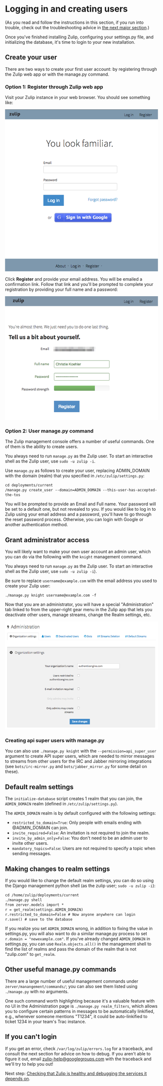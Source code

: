 # Logging in and creating users

(As you read and follow the instructions in this section, if you run
into trouble, check out the troubleshooting advice in [the next major
section](prod-health-check-debug.html).)

Once you've finished installing Zulip, configuring your settings.py
file, and initializing the database, it's time to login to your new
installation.

## Create your user

There are two ways to create your first user account: by registering through
the Zulip web app or with the manage.py command.

### Option 1: Register through Zulip web app

Visit your Zulip instance in your web browser. You should see something like:

![Image of Zulip home page](images/zulip-home.png)

Click **Register** and provide your email address. You will be emailed a
confirmation link. Follow that link and you'll be prompted to complete your
registration by providing your full name and a password:

![Image of Zulip create user page](images/zulip-confirm-create-user.png)

### Option 2: User manage.py command

The Zulip management console offers a number of useful commands. One of them is
the ability to create users.

You always need to run `manage.py` as the Zulip user. To start an interactive
shell as the Zulip user, use `sudo -u zulip -i`.

Use `manage.py` as follows to create your user, replacing ADMIN_DOMAIN with the
domain (realm) that you specified in `/etc/zulip/settings.py`:

```
cd deployments/current
/manage.py create_user --domain=ADMIN_DOMAIN --this-user-has-accepted-the-tos
```

You will be prompted to provide an Email and Full name. Your password will be
set to a default one, but not revealed to you. If you would like to log in to
Zulip using your email address and a password, you'll have to go through the
reset password process. Otherwise, you can login with Google or another
authentication method.

## Grant administrator access

You will likely want to make your own user account an admin user,
which you can do via the following with the `knight` management command.

You always need to run `manage.py` as the Zulip user. To start an interactive
shell as the Zulip user, use `sudo -u zulip -i`).

Be sure to replace `username@example.com` with the email address you used to
create your Zulip user:

```
./manage.py knight username@example.com -f
```

Now that you are an administrator, you will have a special
"Administration" tab linked to from the upper-right gear menu in the
Zulip app that lets you deactivate other users, manage streams, change
the Realm settings, etc.

![Image of Zulip admin settings page](images/zulip-admin-settings.png)

### Creating api super users with manage.py

You can also use `./manage.py knight` with the
`--permission=api_super_user` argument to create API super users,
which are needed to mirror messages to streams from other users for
the IRC and Jabber mirroring integrations (see
`bots/irc-mirror.py` and `bots/jabber_mirror.py` for some detail on these).

## Default realm settings

The `initialize-database` script creates 1 realm that you can join, the
`ADMIN_DOMAIN` realm (defined in `/etc/zulip/settings.py`).

The `ADMIN_DOMAIN` realm is by default configured with the following settings:

* `restricted_to_domain=True`: Only people with emails ending with @ADMIN_DOMAIN can join.
* `invite_required=False`: An invitation is not required to join the realm.
* `invite_by_admin_only=False`: You don't need to be an admin user to invite other users.
* `mandatory_topics=False`: Users are not required to specify a topic when sending messages.

## Making changes to realm settings

If you would like to change the default realm settings, you can do so using the
Django management python shell (as the zulip user; `sudo -u zulip -i`):

```
cd /home/zulip/deployments/current
./manage.py shell
from zerver.models import *
r = get_realm(settings.ADMIN_DOMAIN)
r.restricted_to_domain=False # Now anyone anywhere can login
r.save() # save to the database
```

If you realize you set `ADMIN_DOMAIN` wrong, in addition to fixing the
value in settings.py, you will also want to do a similar manage.py
process to set `r.domain = "newexample.com"`.  If you've already
changed `ADMIN_DOMAIN` in settings.py, you can use
`Realm.objects.all()` in the management shell to find the list of
realms and pass the domain of the realm that is not "zulip.com" to
`get_realm`.

## Other useful manage.py commands

There are a large number of useful management commands under
`zerver/manangement/commands/`; you can also see them listed using
`./manage.py` with no arguments.

One such command worth highlighting because it's a valuable feature
with no UI in the Administration page is `./manage.py realm_filters`,
which allows you to configure certain patterns in messages to be
automatically linkified, e.g., whenever someone mentions "T1234", it
could be auto-linkified to ticket 1234 in your team's Trac instance.

## If you can't login

If you get an error, check `/var/log/zulip/errors.log` for a traceback, and
consult the next section for advice on how to debug.  If you aren't able to
figure it out, email zulip-help@googlegroups.com with the traceback and we'll
try to help you out!


Next step: [Checking that Zulip is healthy and debugging the services
it depends on](prod-health-check-debug.html).
